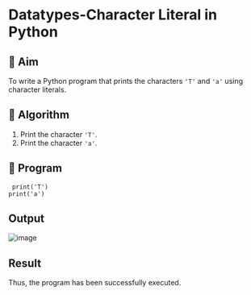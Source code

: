 # Datatypes-Character Literal in Python

## 🎯 Aim
To write a Python program that prints the characters `'T'` and `'a'` using character literals.

## 🧠 Algorithm
1. Print the character `'T'`.
2. Print the character `'a'`.

## 🧾 Program
```
 print('T') 
print('a')
```

## Output
![image](https://github.com/user-attachments/assets/c8a08221-fe3a-479f-ae74-c1b90868586c)


## Result
Thus, the program has been successfully executed. 
